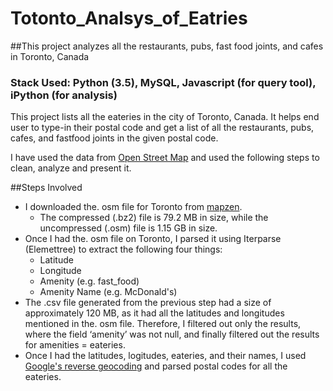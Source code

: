 # Totonto_Analsys_of_Eatries
##This project analyzes all the restaurants, pubs, fast food joints, and cafes in Toronto, Canada
### Stack Used: Python (3.5), MySQL, Javascript (for query tool), iPython (for analysis)

This project lists all the eateries in the city of Toronto, Canada. It helps end user to type-in their postal code and get a list of all the restaurants, pubs, cafes, and fastfood joints in the given postal code.

I have used the data from [Open Street Map](https://www.openstreetmap.org/) and used the following steps to clean, analyze and present it. 

##Steps Involved

* I downloaded the. osm file for Toronto from [mapzen](https://mapzen.com/data/metro-extracts/metro/toronto_canada/).
  * The compressed (.bz2) file is 79.2 MB in size, while the uncompressed (.osm) file is 1.15 GB in size.
* Once I had the. osm file on Toronto, I parsed it using Iterparse (Elemettree) to extract the following four things:
  * Latitude
  * Longitude
  * Amenity (e.g. fast_food)
  * Amenity Name (e.g. McDonald's)
* The .csv file generated from the previous step had a size of approximately 120 MB, as it had all the latitudes and longitudes mentioned in the. osm file. Therefore, I filtered out only the results, where the field ‘amenity’ was not null, and finally filtered out the results for amenities = eateries. 
* Once I had the latitudes, logitudes, eateries, and their names, I used [Google's reverse geocoding](https://developers.google.com/maps/documentation/javascript/examples/geocoding-reverse) and parsed postal codes for all the eateries. 

 
